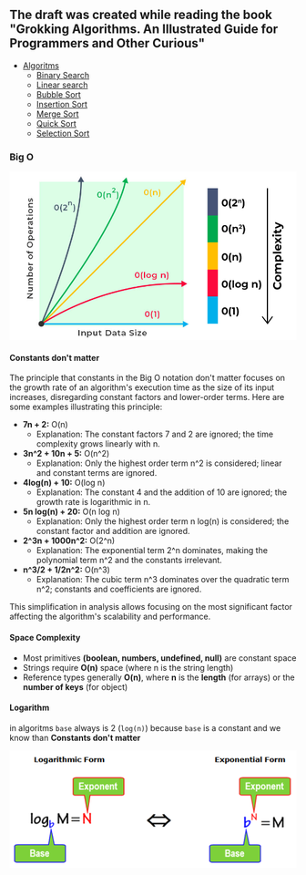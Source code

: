## The draft was created while reading the book "Grokking Algorithms. An Illustrated Guide for Programmers and Other Curious"

 - [Algoritms](https://github.com/olexanax/Algoritms-and-data-structure/tree/main/src/algorithms)
    - [Binary Search](https://github.com/olexanax/Algoritms-and-data-structure/tree/main/src/algorithms/search/binary-search)
    - [Linear search](https://github.com/olexanax/Algoritms-and-data-structure/tree/main/src/algorithms/search/linear-search)
    - [Bubble Sort](https://github.com/olexanax/Algoritms-and-data-structure/tree/main/src/algorithms/sort/bubble-sort)
    - [Insertion Sort](https://github.com/olexanax/Algoritms-and-data-structure/tree/main/src/algorithms/sort/insertion-sort)
    - [Merge Sort](https://github.com/olexanax/Algoritms-and-data-structure/blob/main/src/algorithms/sort/merge-sort/merge-sort.ts)
    - [Quick Sort](https://github.com/olexanax/Algoritms-and-data-structure/blob/main/src/algorithms/sort/quick-sort/quick-sort.ts)
    - [Selection Sort](https://github.com/olexanax/Algoritms-and-data-structure/tree/main/src/algorithms/sort/selection-sort)

### Big O
![Logarithmic-time-complexity-blog-1](https://github.com/olexanax/Algoritms-and-data-structure/blob/main/assets/big-o.jpg?raw=true)

#### Constants don't matter

The principle that constants in the Big O notation don't matter focuses on the growth rate of an algorithm's execution time as the size of its input increases, disregarding constant factors and lower-order terms. Here are some examples illustrating this principle:

- **7n + 2:** O(n)
  - Explanation: The constant factors 7 and 2 are ignored; the time complexity grows linearly with n.
- **3n^2 + 10n + 5:** O(n^2)
  - Explanation: Only the highest order term n^2 is considered; linear and constant terms are ignored.
- **4log(n) + 10:** O(log n)
  - Explanation: The constant 4 and the addition of 10 are ignored; the growth rate is logarithmic in n.
- **5n log(n) + 20:** O(n log n)
  - Explanation: Only the highest order term n log(n) is considered; the constant factor and addition are ignored.
- **2^3n + 1000n^2:** O(2^n)
  - Explanation: The exponential term 2^n dominates, making the polynomial term n^2 and the constants irrelevant.
- **n^3/2 + 1/2n^2:** O(n^3)
  - Explanation: The cubic term n^3 dominates over the quadratic term n^2; constants and coefficients are ignored.

This simplification in analysis allows focusing on the most significant factor affecting the algorithm's scalability and performance.

#### Space Complexity

- Most primitives **(boolean, numbers, undefined, null)** are constant space
- Strings require **O(n)** space (where n is the string length)
- Reference types generally **O(n)**, where **n** is the **length** (for arrays) or the **number of keys** (for object)

#### Logarithm 
in algoritms `base` always is 2 (`log(n)`)
because `base` is a constant and we know than **Constants don't matter**


![62](https://github.com/olexanax/Algoritms-and-data-structure/blob/main/assets/log-formula.png?raw=true)